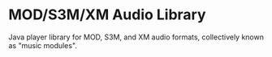 # MOD/S3M/XM Audio Library

Java player library for MOD, S3M, and XM audio formats, collectively known as "music modules".
